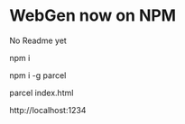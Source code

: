 # WebGen now on NPM

No Readme yet

npm i

npm i -g parcel

parcel index.html

http://localhost:1234